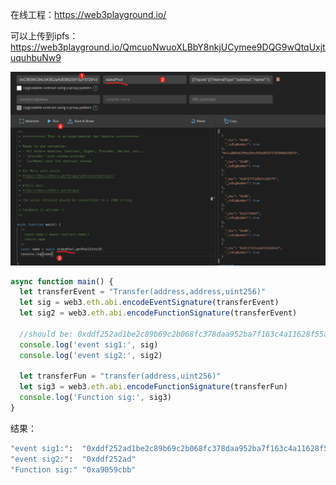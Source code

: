 在线工程：https://web3playground.io/

可以上传到ipfs：https://web3playground.io/QmcuoNwuoXLBbY8nkjUCymee9DQG9wQtqUxjtuquhbuNw9

![image-20220508111859883](assets/image-20220508111859883.png)





```js
async function main() {
  let transferEvent = "Transfer(address,address,uint256)"
  let sig = web3.eth.abi.encodeEventSignature(transferEvent)
  let sig2 = web3.eth.abi.encodeFunctionSignature(transferEvent)
  
  //should be: 0xddf252ad1be2c89b69c2b068fc378daa952ba7f163c4a11628f55a4df523b3ef
  console.log('event sig1:', sig)
  console.log('event sig2:', sig2)

  let transferFun = "transfer(address,uint256)"
  let sig3 = web3.eth.abi.encodeFunctionSignature(transferFun)
  console.log('Function sig:', sig3)
}
```

结果：

```sh
"event sig1:":  "0xddf252ad1be2c89b69c2b068fc378daa952ba7f163c4a11628f55a4df523b3ef"
"event sig2:":  "0xddf252ad"
"Function sig:" "0xa9059cbb"
```





